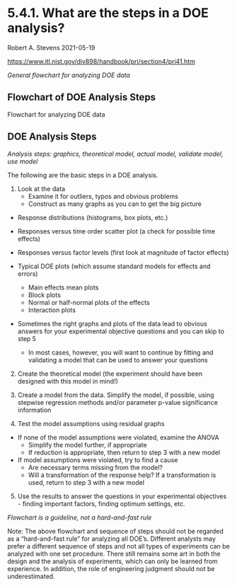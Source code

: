 5.4.1. What are the steps in a DOE analysis?
================
Robert A. Stevens
2021-05-19

<https://www.itl.nist.gov/div898/handbook/pri/section4/pri41.htm>

*General flowchart for analyzing DOE data*

## Flowchart of DOE Analysis Steps

Flowchart for analyzing DOE data

## DOE Analysis Steps

*Analysis steps: graphics, theoretical model, actual model, validate
model, use model*

The following are the basic steps in a DOE analysis.

1.  Look at the data
      - Examine it for outliers, typos and obvious problems
      - Construct as many graphs as you can to get the big picture

<!-- end list -->

  - Response distributions (histograms, box plots, etc.)

  - Responses versus time order scatter plot (a check for possible time
    effects)

  - Responses versus factor levels (first look at magnitude of factor
    effects)

  - Typical DOE plots (which assume standard models for effects and
    errors)
    
      - Main effects mean plots
      - Block plots
      - Normal or half-normal plots of the effects
      - Interaction plots

  - Sometimes the right graphs and plots of the data lead to obvious
    answers for your experimental objective questions and you can skip
    to step 5
    
      - In most cases, however, you will want to continue by fitting and
        validating a model that can be used to answer your questions

<!-- end list -->

2.  Create the theoretical model (the experiment should have been
    designed with this model in mind\!)

3.  Create a model from the data. Simplify the model, if possible, using
    stepwise regression methods and/or parameter p-value significance
    information

4.  Test the model assumptions using residual graphs

<!-- end list -->

  - If none of the model assumptions were violated, examine the ANOVA
      - Simplify the model further, if appropriate
      - If reduction is appropriate, then return to step 3 with a new
        model
  - If model assumptions were violated, try to find a cause
      - Are necessary terms missing from the model?
      - Will a transformation of the response help? If a transformation
        is used, return to step 3 with a new model

<!-- end list -->

5.  Use the results to answer the questions in your experimental
    objectives - finding important factors, finding optimum settings,
    etc.

*Flowchart is a guideline, not a hard-and-fast rule*

Note: The above flowchart and sequence of steps should not be regarded
as a “hard-and-fast rule” for analyzing all DOE’s. Different analysts
may prefer a different sequence of steps and not all types of
experiments can be analyzed with one set procedure. There still remains
some art in both the design and the analysis of experiments, which can
only be learned from experience. In addition, the role of engineering
judgment should not be underestimated.

